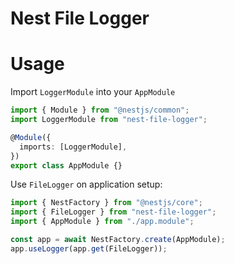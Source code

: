 # Nest File Logger

# Usage

Import `LoggerModule` into your `AppModule`

```ts
import { Module } from "@nestjs/common";
import LoggerModule from "nest-file-logger";

@Module({
  imports: [LoggerModule],
})
export class AppModule {}
```

Use `FileLogger` on application setup:

```ts
import { NestFactory } from "@nestjs/core";
import { FileLogger } from "nest-file-logger";
import { AppModule } from "./app.module";

const app = await NestFactory.create(AppModule);
app.useLogger(app.get(FileLogger));
```
